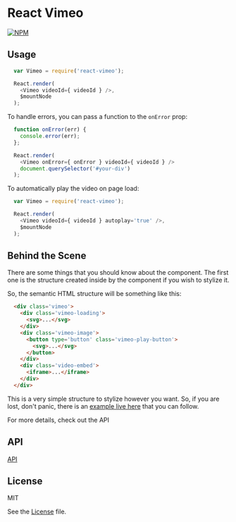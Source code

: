 # React Vimeo

[![NPM](https://nodei.co/npm/react-vimeo.png?downloads=true)](https://nodei.co/npm/react-vimeo/)

## Usage

```javascript
  var Vimeo = require('react-vimeo');

  React.render(
    <Vimeo videoId={ videoId } />,
    $mountNode
  );
```

To handle errors, you can pass a function to the `onError` prop:

```js
  function onError(err) {
    console.error(err);
  };

  React.render(
    <Vimeo onError={ onError } videoId={ videoId } />
    document.querySelector('#your-div')
  );
```

To automatically play the video on page load:

```javascript
  var Vimeo = require('react-vimeo');

  React.render(
    <Vimeo videoId={ videoId } autoplay='true' />,
    $mountNode
  );
```

## Behind the Scene

There are some things that you should know about the component. The first one is the structure created inside by the component if you wish to stylize it.

So, the semantic HTML structure will be something like this:

```html
  <div class='vimeo'>
    <div class='vimeo-loading'>
      <svg>...</svg>
    </div>
    <div class='vimeo-image'>
      <button type='button' class='vimeo-play-button'>
        <svg>...</svg>
      </button>
    </div>
    <div class='video-embed'>
      <iframe>...</iframe>
    </div>
  </div>
```

This is a very simple structure to stylize however you want. So, if you are lost, don't panic, there is an [example live here](http://freecodecamp.github.io/react-vimeo/) that you can follow.

For more details, check out the API

## API

[API](docs/README.md)

## License

MIT

See the [License](LICENSE.md) file.
